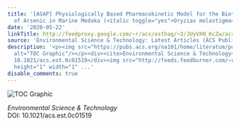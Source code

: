 ```yaml
---
title: '[ASAP] Physiologically Based Pharmacokinetic Model for the Biotransportation
  of Arsenic in Marine Medaka (<italic toggle="yes">Oryzias melastigma</italic>)'
date: '2020-05-22'
linkTitle: http://feedproxy.google.com/~r/acs/esthag/~3/JUyVXN_KcZw/acs.est.0c01519
source: 'Environmental Science & Technology: Latest Articles (ACS Publications)'
description: '<p><img src="https://pubs.acs.org/na101/home/literatum/publisher/achs/journals/content/esthag/0/esthag.ahead-of-print/acs.est.0c01519/20200522/images/medium/es0c01519_0008.gif"
  alt="TOC Graphic"/></p><div><cite>Environmental Science & Technology</cite></div><div>DOI:
  10.1021/acs.est.0c01519</div><img src="http://feeds.feedburner.com/~r/acs/esthag/~4/JUyVXN_KcZw"
  height="1" width="1" ...'
disable_comments: true
---
```

<p><img src="https://pubs.acs.org/na101/home/literatum/publisher/achs/journals/content/esthag/0/esthag.ahead-of-print/acs.est.0c01519/20200522/images/medium/es0c01519_0008.gif" alt="TOC Graphic"/></p><div><cite>Environmental Science & Technology</cite></div><div>DOI: 10.1021/acs.est.0c01519</div><img src="http://feeds.feedburner.com/~r/acs/esthag/~4/JUyVXN_KcZw" height="1" width="1" ...